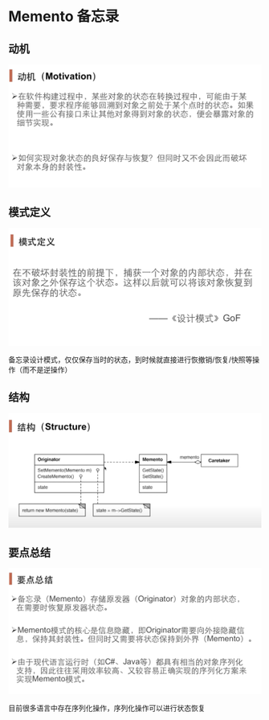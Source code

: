 # Memento 备忘录

## 动机

![](./Memento%20备忘录%20动机.png)

## 模式定义

![](./Memento%20备忘录%20模式定义.png)

备忘录设计模式，仅仅保存当时的状态，到时候就直接进行恢撤销/恢复/快照等操作（而不是逆操作）

## 结构

![](./Memento%20备忘录%20结构.png)

## 要点总结

![](./Memento%20备忘录%20要点总结.png)

目前很多语言中存在序列化操作，序列化操作可以进行状态恢复
